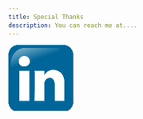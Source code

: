 ```yaml
---
title: Special Thanks
description: You can reach me at....
---
```


<div>
    <a href="https://www.linkedin.com/in/brendon-hampton-37132899/"><img src="../../assets/linkedin.png"></img></a>
</div>